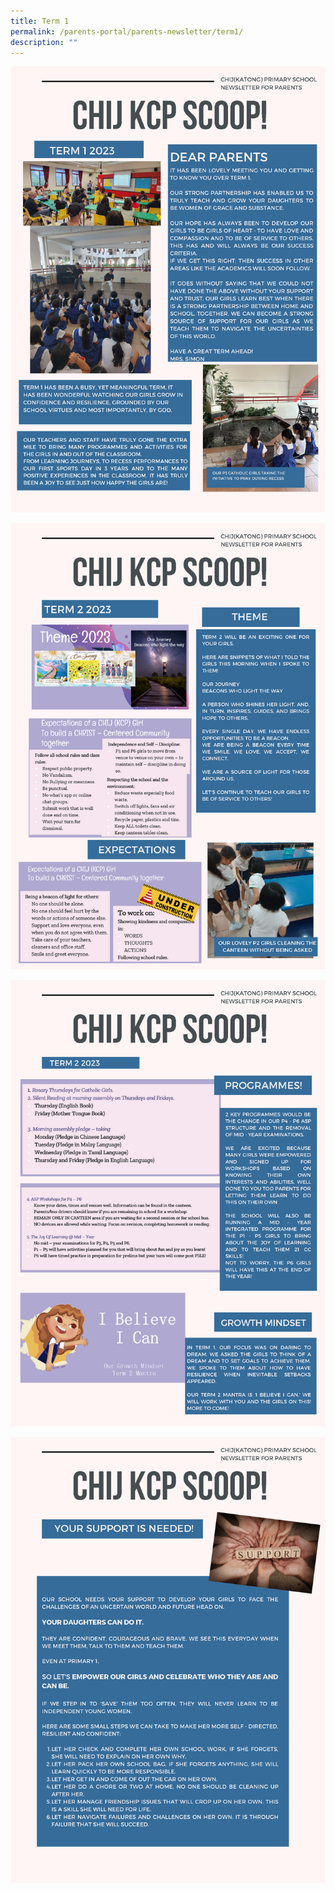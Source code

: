 ```yaml
---
title: Term 1
permalink: /parents-portal/parents-newsletter/term1/
description: ""
---
```

![](/images/CHIJKCP%20Parents'%20Newsletter%20Issue%201%202023_Page_1.png)

![](/images/CHIJKCP%20Parents'%20Newsletter%20Issue%201%202023_Page_2.png)

![](/images/CHIJKCP%20Parents'%20Newsletter%20Issue%201%202023_Page_3.png)

![](/images/CHIJKCP%20Parents'%20Newsletter%20Issue%201%202023_Page_4.png)